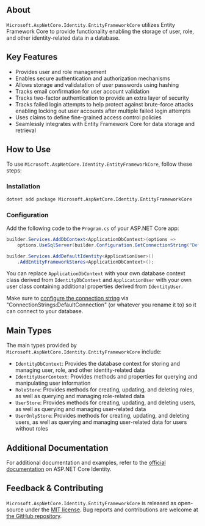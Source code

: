 ## About

`Microsoft.AspNetCore.Identity.EntityFrameworkCore` utilizes Entity Framework Core to provide functionality enabling the storage of user, role, and other identity-related data in a database.

## Key Features

* Provides user and role management
* Enables secure authentication and authorization mechanisms
* Allows storage and validatation of user passwords using hashing
* Tracks email confirmation for user account validation
* Tracks two-factor authentication to provide an extra layer of security
* Tracks failed login attempts to help protect against brute-force attacks enabling locking out user accounts after multiple failed login attempts
* Uses claims to define fine-grained access control policies
* Seamlessly integrates with Entity Framework Core for data storage and retrieval

## How to Use

To use `Microsoft.AspNetCore.Identity.EntityFrameworkCore`, follow these steps:

### Installation

```sh
dotnet add package Microsoft.AspNetCore.Identity.EntityFrameworkCore
```

### Configuration

Add the following code to the `Program.cs` of your ASP.NET Core app:

```csharp
builder.Services.AddDbContext<ApplicationDbContext>(options =>
    options.UseSqlServer(builder.Configuration.GetConnectionString("DefaultConnection")));

builder.Services.AddDefaultIdentity<ApplicationUser>()
    .AddEntityFrameworkStores<ApplicationDbContext>();
```

You can replace `ApplicationDbContext` with your own database context class derived from `IdentityDbContext` and `ApplicationUser` with your own user class containing additional properties derived from `IdentityUser`.

Make sure to [configure the connection string](https://learn.microsoft.com/ef/core/miscellaneous/connection-strings#aspnet-core) via "ConnectionStrings:DefaultConnection" (or whatever you rename it to) so it can connect to your database.

## Main Types

The main types provided by `Microsoft.AspNetCore.Identity.EntityFrameworkCore` include:

* `IdentityDbContext`: Provides the database context for storing and managing user, role, and other identity-related data
* `IdentityUserContext`: Provides methods and properties for querying and manipulating user information
* `RoleStore`: Provides methods for creating, updating, and deleting roles, as well as querying and managing role-related data
* `UserStore`: Provides methods for creating, updating, and deleting users, as well as querying and managing user-related data
* `UserOnlyStore`: Provides methods for creating, updating, and deleting users, as well as querying and managing user-related data for users without roles

## Additional Documentation

For additional documentation and examples, refer to the [official documentation](https://learn.microsoft.com/aspnet/core/security/authentication/identity) on ASP.NET Core Identity.

## Feedback & Contributing

`Microsoft.AspNetCore.Identity.EntityFrameworkCore` is released as open-source under the [MIT license](https://licenses.nuget.org/MIT). Bug reports and contributions are welcome at [the GitHub repository](https://github.com/dotnet/aspnetcore).
